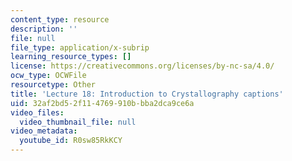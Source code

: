 ```yaml
---
content_type: resource
description: ''
file: null
file_type: application/x-subrip
learning_resource_types: []
license: https://creativecommons.org/licenses/by-nc-sa/4.0/
ocw_type: OCWFile
resourcetype: Other
title: 'Lecture 18: Introduction to Crystallography captions'
uid: 32af2bd5-2f11-4769-910b-bba2dca9ce6a
video_files:
  video_thumbnail_file: null
video_metadata:
  youtube_id: R0sw85RkKCY
---
```

